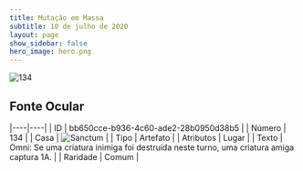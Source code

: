 ```yaml
---
title: Mutação em Massa
subtitle: 10 de julho de 2020
layout: page
show_sidebar: false
hero_image: hero.png
---
```


![134](https://cdn.keyforgegame.com/media/card_front/pt/479_134_5HXX5VWM52F7_pt.png)

## Fonte Ocular

|----|----|
| ID | bb650cce-b936-4c60-ade2-28b0950d38b5 |
| Número | 134 |
| Casa | ![Sanctum](https://archonarcana.com/images/thumb/c/c7/Sanctum.png/22px-Sanctum.png "Santuário") |
| Tipo | Artefato |
| Atributos | Lugar |
| Texto | Omni: Se uma criatura inimiga foi destruída neste turno, uma criatura amiga captura 1A. |
| Raridade | Comum |

